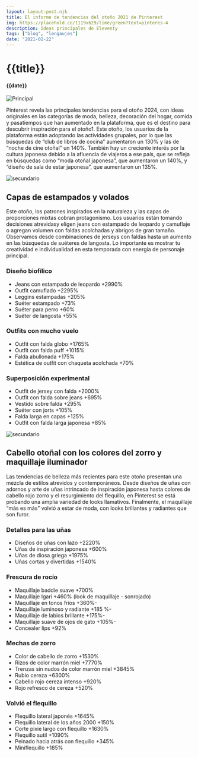```yaml
---
layout: layout-post.njk
title: El informe de tendencias del otoño 2021 de Pinterest
img: https://placehold.co/1119x629/lime/green?text=pinteres-4
description: Ideas principales de Eleventy
tags: ["blog", "lengaujes"]
date: "2021-02-22"
---
```


# {{title}}

#### {{date}}

![Principal]({{img}})

Pinterest revela las principales tendencias para el otoño 2024, con ideas originales en las categorías de moda, belleza, decoración del hogar, comida y pasatiempos que han aumentado en la plataforma, que es el destino para descubrir inspiración para el otoño1. Este otoño, los usuarios de la plataforma están adoptando las actividades grupales, por lo que las búsquedas de “club de libros de cocina” aumentaron un 130% y las de “noche de cine otoñal” un 140%. También hay un creciente interés por la cultura japonesa debido a la afluencia de viajeros a ese país, que se refleja en búsquedas como “moda otoñal japonesa”, que aumentaron un 140%, y “diseño de sala de estar japonesa”, que aumentaron un 135%.

![secundario](https://placehold.co/240x360/lime/green)

## Capas de estampados y volados

Este otoño, los patrones inspirados en la naturaleza y las capas de proporciones mixtas cobran protagonismo. Los usuarios están tomando decisiones atrevidasy eligen jeans con estampado de leopardo y camuflaje o agregan volumen con faldas acolchadas y abrigos de gran tamaño. Observamos desde combinaciones de jerseys con faldas hasta un aumento en las búsquedas de suéteres de langosta. Lo importante es mostrar tu creatividad e individualidad en esta temporada con energía de personaje principal.

### Diseño biofílico

- Jeans con estampado de leopardo +2990%
- Outfit camuflado +2295%
- Leggins estampadas +205%
- Suéter estampado +73%
- Suéter para perro +60%
- Suéter de langosta +55%

### Outfits con mucho vuelo

- Outfit con falda globo +1765%
- Outfit con falda puff +1015%
- Falda abullonada +175%
- Estética de outfit con chaqueta acolchada +70%

### Superposición experimental

- Outfit de jersey con falda +2000%
- Outfit con falda sobre jeans +695%
- Vestido sobre falda +295%
- Suéter con jorts +105%
- Falda larga en capas +125%
- Outfit con falda larga japonesa +85%

![secundario](https://placehold.co/929x523/lime/green)

## Cabello otoñal con los colores del zorro y maquillaje iluminador

Las tendencias de belleza más recientes para este otoño presentan una mezcla de estilos atrevidos y contemporáneos. Desde diseños de uñas con adornos y arte de uñas intrincado de inspiración japonesa hasta colores de cabello rojo zorro y el resurgimiento del flequillo, en Pinterest se está probando una amplia variedad de looks llamativos. Finalmente, el maquillaje “más es más” volvió a estar de moda, con looks brillantes y radiantes que son furor.

### Detalles para las uñas

- Diseños de uñas con lazo +2220%
- Uñas de inspiración japonesa +600%
- Uñas de diosa griega +1975%
- Uñas cortas y divertidas +1540%

### Frescura de rocío

- Maquillaje baddie suave +700%
- Maquillaje Igari +460% (look de maquillaje - sonrojado)
- Maquillaje en tonos fríos +360%-
- Maquillaje luminoso y radiante +185 %-
- Maquillaje de labios brillante +175%-
- Maquillaje suave de ojos de gato +105%-
- Concealer lips +92%

### Mechas de zorro

- Color de cabello de zorro +1530%
- Rizos de color marrón miel +7770%
- Trenzas sin nudos de color marrón miel +3845%
- Rubio cereza +6300%
- Cabello rojo cereza intenso +920%
- Rojo refresco de cereza +520%

### Volvió el flequillo

- Flequillo lateral japonés +1645%
- Flequillo lateral de los años 2000 +150%
- Corte pixie largo con flequillo +1630%
- Flequillo sutil +1090%
- Peinado hacia atrás con flequillo +345%
- Miniflequillo +185%
